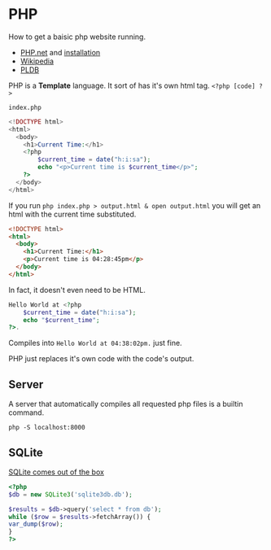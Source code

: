 # PHP

How to get a baisic php website running.

- [PHP.net](https://www.php.net/) and [installation](https://www.php.net/downloads.php)
- [Wikipedia](https://en.wikipedia.org/wiki/PHP)
- [PLDB](https://pldb.io/concepts/php.html)

PHP is a **Template** language. It sort of has it's own html tag. `<?php [code] ?>`

`index.php`
```php
<!DOCTYPE html>
<html>
  <body>
    <h1>Current Time:</h1>
    <?php
        $current_time = date("h:i:sa");
        echo "<p>Current time is $current_time</p>";
    ?>
  </body>
</html>
```

If you run `php index.php > output.html & open output.html` you will get an html with the current time substituted.

```html
<!DOCTYPE html>
<html>
  <body>
    <h1>Current Time:</h1>
    <p>Current time is 04:28:45pm</p>
  </body>
</html>
```

In fact, it doesn't even need to be HTML.

```php
Hello World at <?php
    $current_time = date("h:i:sa");
    echo "$current_time";
?>.

```

Compiles into `Hello World at 04:38:02pm.` just fine.

PHP just replaces it's own code with the code's output.

## Server

A server that automatically compiles all requested php files is a builtin command.

`php -S localhost:8000`

## SQLite

[SQLite comes out of the box](https://stackoverflow.com/questions/5041737/how-to-connect-to-a-sqlite3-db-with-php)

```php
<?php
$db = new SQLite3('sqlite3db.db');

$results = $db->query('select * from db');
while ($row = $results->fetchArray()) {
var_dump($row);
}
?>
```
